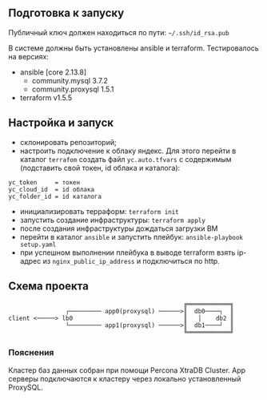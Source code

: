 ## Подготовка к запуску
Публичный ключ должен находиться по пути: ```~/.ssh/id_rsa.pub```

В системе должны быть установлены ansible и terraform. Тестировалось на версиях:
- ansible [core 2.13.8]
  - community.mysql 3.7.2
  - community.proxysql 1.5.1
- terraform v1.5.5
  
## Настройка и запуск
- склонировать репозиторий;
- настроить подключение к облаку яндекс. Для этого перейти в каталог ```terrafom``` создать файл ```yc.auto.tfvars``` с содержимым (подставить свой токен, id облака и каталога):
```
yc_token     = токен
yc_cloud_id  = id облака
yc_folder_id = id каталога
```
- инициализировать терраформ: ```terraform init```
- запустить создание инфраструктуры: ```terraform apply```
- после создания инфраструктуры дождаться загрузки ВМ
- перейти в каталог ```ansible``` и запустить плейбук: ```ansible-playbook setup.yaml```
- при успешном выполнении плейбука в выводе terraform взять ip-адрес из ```nginx_public_ip_address``` и подключиться по http.

## Схема проекта
```
                                                 ╔════════════╗
                ┌───────── app0(proxysql) ──────>║  db0────┐  ║
client <─────> lb0                               ║   │    db2 ║
                └───────── app1(proxysql) ──────>║  db1────┘  ║
                                                 ╚════════════╝
```
### Пояснения
Кластер баз данных собран при помощи Percona XtraDB Cluster. App серверы подключаются к кластеру через локально установленный ProxySQL.
